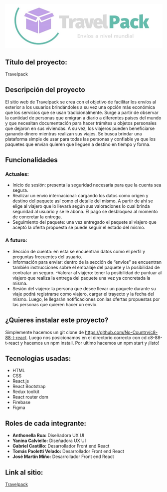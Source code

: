 ![image](https://github.com/No-Country/c8-88-t-react/blob/master/src/assets/imgreadme.jpg)

## Título del proyecto:

Travelpack

## Descripción del proyecto 

El sitio web de Travelpack se crea con el objetivo de facilitar los envíos al exterior a los usuarios brindándoles a su vez una opción más económica que los servicios que se usan tradicionalmente.
Surge a partir de observar la cantidad de personas que emigran a diario a diferentes países del mundo y que necesitan documentación para hacer trámites u objetos personales que dejaron en sus viviendas. A su vez, los viajeros pueden beneficiarse ganando dinero mientras realizan sus viajes.
Se busca brindar una plataforma simple de usar para todas las personas y confiable ya que los paquetes que envían quieren que lleguen a destino en tiempo y forma.

## Funcionalidades 

### Actuales: 
- Inicio de sesión: presenta la seguridad necesaria para que la cuenta sea segura.
- Realizar un envío internacional: cargando los datos como origen y destino del paquete así como el detalle del mismo. A partir de ahí se elige al viajero que lo llevará según sus valoraciones lo cual brinda seguridad al usuario y se le abona. El pago se desbloquea al momento de concretar la entrega.
- Seguimiento del paquete: una vez entregado el paquete al viajero que aceptó la oferta propuesta se puede seguir el estado del mismo.

### A futuro:
- Sección de cuenta: en esta se encuentran datos como el perfil y preguntas frecuentes del usuario.
- Información para enviar: dentro de la sección de “envíos” se encuentran también instrucciones sobre el embalaje del paquete y la posibilidad de contratar un seguro.
-Valorar al viajero: tener la posibilidad de puntuar al viajero que realiza la entrega del paquete una vez ya concretada la misma.
- Sesión del viajero: la persona que desee llevar un paquete durante su viaje podrá registrarse como viajero, cargar el trayecto y la fecha del mismo. Luego, le llegarán notificaciones con las ofertas propuestas por las personas que quieren hacer un envío.

## ¿Quieres instalar este proyecto?

Simplemente hacemos un git clone de https://github.com/No-Country/c8-88-t-react. Luego nos posicionamos en el directorio correcto con cd c8-88-t-react y hacemos un npm install.
Por ultimo hacemos un npm start y ¡listo! 

## Tecnologias usadas:
- HTML
- CSS
- React.js
- React Bootstrap
- Redux toolkit
- React router dom
- Firebase
- Figma

## Roles de cada integrante:

- **Anthonella Rua:** Diseñadora UX UI
- **Yanina Calviello:** Diseñadora UX UI
- **Gabriel Castillo:** Desarrollador Front end React
- **Tomás Paoletti Velado:** Desarrollador Front end React
- **José Martín Miño:** Desarrollador Front end React

## Link al sitio:
[Travelpack](https://travelpack-eight.vercel.app/)
